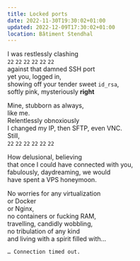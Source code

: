 ```yaml
---
title: Locked ports
date: 2022-11-30T19:30:02+01:00
updated: 2022-12-09T17:30:02+01:00
location: Bâtiment Stendhal
---
```

I was restlessly clashing  
`22` `22` `22` `22` `22` `22`  
against that damned SSH port  
yet you, logged in,  
showing off your tender sweet `id_rsa`,  
softly pink, mysteriously **right**

Mine, stubborn as always,  
like me.  
Relentlessly obnoxiously  
I changed my IP, then SFTP, even VNC.  
Still,  
`22` `22` `22` `22` `22` `22`  

How delusional, believing  
that once I could have connected with you,  
fabulously, daydreaming, we would  
have spent a VPS honeymoon.

No worries for any virtualization  
or Docker  
or Nginx,  
no containers or fucking RAM,  
travelling, candidly wobbling,  
no tribulation of any kind  
and living with a spirit filled with…

`… Connection timed out.`